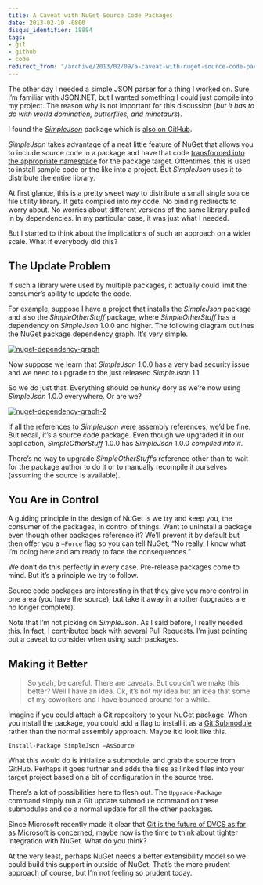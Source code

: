 ```yaml
---
title: A Caveat with NuGet Source Code Packages
date: 2013-02-10 -0800
disqus_identifier: 18884
tags:
- git
- github
- code
redirect_from: "/archive/2013/02/09/a-caveat-with-nuget-source-code-packages.aspx/"
---
```


The other day I needed a simple JSON parser for a thing I worked on.
Sure, I’m familiar with JSON.NET, but I wanted something I could just
compile into my project. The reason why is not important for this
discussion (*but it has to do with world domination, butterflies, and
minotaurs*).

I found the
[*SimpleJson*](http://nuget.org/packages/SimpleJson/ "SimpleJson")
package which is [also on
GitHub](https://github.com/facebook-csharp-sdk/simple-json "SimpleJson on GitHub").

*SimpleJson* takes advantage of a neat little feature of NuGet that
allows you to include source code in a package and have that code
[transformed into the appropriate
namespace](http://docs.nuget.org/docs/creating-packages/configuration-file-and-source-code-transformations "Config and Source transformations")
for the package target. Oftentimes, this is used to install sample code
or the like into a project. But *SimpleJson* uses it to distribute the
entire library.

At first glance, this is a pretty sweet way to distribute a small single
source file utility library. It gets compiled into *my* code. No binding
redirects to worry about. No worries about different versions of the
same library pulled in by dependencies. In my particular case, it was
just what I needed.

But I started to think about the implications of such an approach on a
wider scale. What if everybody did this?

The Update Problem
------------------

If such a library were used by multiple packages, it actually could
limit the consumer’s ability to update the code.

For example, suppose I have a project that installs the *SimpleJson*
package and also the *SimpleOtherStuff* package, where
*SimpleOtherStuff* has a dependency on *SimpleJson* 1.0.0 and higher.
The following diagram outlines the NuGet package dependency graph. It’s
very simple.

[![nuget-dependency-graph](https://haacked.com/images/haacked_com/WindowsLiveWriter/Caveats-with-Source-Only-NuGet-Packages_B2AB/nuget-dependency-graph_thumb.png "nuget-dependency-graph")](https://haacked.com/images/haacked_com/WindowsLiveWriter/Caveats-with-Source-Only-NuGet-Packages_B2AB/nuget-dependency-graph_2.png)

Now suppose we learn that *SimpleJson* 1.0.0 has a very bad security
issue and we need to upgrade to the just released *SimpleJson* 1.1.

So we do just that. Everything should be hunky dory as we’re now using
*SimpleJson* 1.0.0 everywhere. Or are we?

[![nuget-dependency-graph-2](https://haacked.com/images/haacked_com/WindowsLiveWriter/Caveats-with-Source-Only-NuGet-Packages_B2AB/nuget-dependency-graph-2_thumb.png "nuget-dependency-graph-2")](https://haacked.com/images/haacked_com/WindowsLiveWriter/Caveats-with-Source-Only-NuGet-Packages_B2AB/nuget-dependency-graph-2_2.png)

If all the references to *SimpleJson* were assembly references, we’d be
fine. But recall, it’s a source code package. Even though we upgraded it
in our application, *SimpleOtherStuff* 1.0.0 has *SimpleJson* 1.0.0
*compiled into it*.

There’s no way to upgrade *SimpleOtherStuff*’s reference other than to
wait for the package author to do it or to manually recompile it
ourselves (assuming the source is available).

You Are in Control
------------------

A guiding principle in the design of NuGet is we try and keep you, the
consumer of the packages, in control of things. Want to uninstall a
package even though other packages reference it? We’ll prevent it by
default but then offer you a `–Force` flag so you can tell NuGet, “No
really, I know what I’m doing here and am ready to face the
consequences.”

We don’t do this perfectly in every case. Pre-release packages come to
mind. But it’s a principle we try to follow.

Source code packages are interesting in that they give you more control
in one area (you have the source), but take it away in another (upgrades
are no longer complete).

Note that I’m not picking on *SimpleJson*. As I said before, I really
needed this. In fact, I contributed back with several Pull Requests. I’m
just pointing out a caveat to consider when using such packages.

Making it Better
----------------

> So yeah, be careful. There are caveats. But couldn’t we make this
> better? Well I have an idea. Ok, it’s not *my* idea but an idea that
> some of my coworkers and I have bounced around for a while.

Imagine if you could attach a Git repository to your NuGet package. When
you install the package, you could add a flag to install it as a [Git
Submodule](http://git-scm.com/book/en/Git-Tools-Submodules "Git Submodules")
rather than the normal assembly approach. Maybe it’d look like this.

`Install-Package SimpleJson –AsSource`

What this would do is initialize a submodule, and grab the source from
GitHub. Perhaps it goes further and adds the files as linked files into
your target project based on a bit of configuration in the source tree.

There’s a lot of possibilities here to flesh out. The `Upgrade-Package`
command simply run a Git update submodule command on these submodules
and do a normal update for all the other packages.

Since Microsoft recently made it clear that [Git is the future of DVCS
as far as Microsoft is
concerned](http://blogs.msdn.com/b/bharry/archive/2013/01/30/git-init-vs.aspx "Git init VS"),
maybe now is the time to think about tighter integration with NuGet.
What do you think?

At the very least, perhaps NuGet needs a better extensibility model so
we could build this support in outside of NuGet. That’s the more prudent
approach of course, but I’m not feeling so prudent today.

